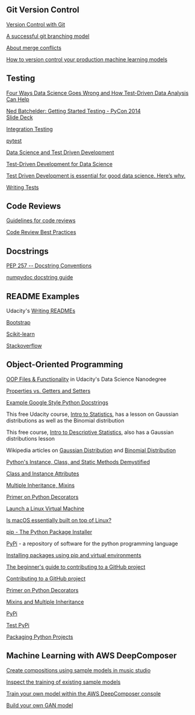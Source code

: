 ## Git Version Control  

[Version Control with Git](https://www.udacity.com/course/version-control-with-git--ud123)  

[A successful git branching model](https://nvie.com/posts/a-successful-git-branching-model/)  

[About merge conflicts](https://docs.github.com/en/github/collaborating-with-issues-and-pull-requests/about-merge-conflicts)  

[How to version control your production machine learning models](https://algorithmia.com/blog/how-to-version-control-your-production-machine-learning-models)  


## Testing  

[Four Ways Data Science Goes Wrong and How Test-Driven Data Analysis Can Help](https://www.predictiveanalyticsworld.com/machinelearningtimes/four-ways-data-science-goes-wrong-and-how-test-driven-data-analysis-can-help/6947/)  

[Ned Batchelder: Getting Started Testing - PyCon 2014](https://www.youtube.com/watch?v=FxSsnHeWQBY)  
[Slide Deck](https://speakerdeck.com/pycon2014/getting-started-testing-by-ned-batchelder)  

[Integration Testing](https://www.fullstackpython.com/integration-testing.html)  

[pytest](https://docs.pytest.org/en/latest/getting-started.html)  

[Data Science and Test Driven Development](https://www.linkedin.com/pulse/data-science-test-driven-development-sam-savage/)  

[Test-Driven Development for Data Science](https://engineering.pivotal.io/post/test-driven-development-for-data-science/)  

[Test Driven Development is essential for good data science. Here’s why.](https://medium.com/uk-hydrographic-office/test-driven-development-is-essential-for-good-data-science-heres-why-db7975a03a44)  

[Writing Tests](https://docs.python-guide.org/writing/tests/)  

## Code Reviews  

[Guidelines for code reviews](https://github.com/lyst/MakingLyst/tree/master/code-reviews)  

[Code Review Best Practices](https://www.kevinlondon.com/2015/05/05/code-review-best-practices.html)  

## Docstrings  

[PEP 257 -- Docstring Conventions](https://www.python.org/dev/peps/pep-0257/)  

[numpydoc docstring guide](https://numpydoc.readthedocs.io/en/latest/format.html)  

## README Examples  

Udacity's [Writing READMEs](https://classroom.udacity.com/courses/ud777)  

[Bootstrap](https://github.com/twbs/bootstrap)  

[Scikit-learn](https://github.com/scikit-learn/scikit-learn) 

[Stackoverflow](https://github.com/jjrunner/stackoverflow)  

## Object-Oriented Programming  

[OOP Files & Functionality](https://github.com/udacity/DSND_Term2/tree/master/lessons/ObjectOrientedProgramming) in Udacity's Data Science Nanodegree  

[Properties vs. Getters and Setters](https://www.python-course.eu/python3_properties.php)  

[Example Google Style Python Docstrings](https://sphinxcontrib-napoleon.readthedocs.io/en/latest/example_google.html)  

This free Udacity course, [Intro to Statistics](https://www.udacity.com/course/intro-to-statistics--st101), has a lesson on Gaussian distributions as well as the Binomial distribution  

This free course, [Intro to Descriptive Statistics](https://www.udacity.com/course/intro-to-descriptive-statistics--ud827), also has a Gaussian distributions lesson  

Wikipedia articles on [Gaussian Distribution](https://en.wikipedia.org/wiki/Normal_distribution) and [Binomial Distribution](https://en.wikipedia.org/wiki/Binomial_distribution)  

[Python's Instance, Class, and Static Methods Demystified](https://realpython.com/instance-class-and-static-methods-demystified/)  

[Class and Instance Attributes](https://www.python-course.eu/python3_class_and_instance_attributes.php)  

[Multiple Inheritance, Mixins](https://easyaspython.com/mixins-for-fun-and-profit-cb9962760556?gi=a77c8b4efba3)  

[Primer on Python Decorators](https://realpython.com/primer-on-python-decorators/)  

[Launch a Linux Virtual Machine](https://aws.amazon.com/getting-started/hands-on/launch-a-virtual-machine/)  

[Is macOS essentially built on top of Linux?](https://www.quora.com/Is-macOS-essentially-built-on-top-of-Linux)  

[pip - The Python Package Installer](https://pip.pypa.io/en/stable/)  

[PyPi](https://pypi.org/) - a repository of software for the python programming language  

[Installing packages using pip and virtual environments](https://packaging.python.org/guides/installing-using-pip-and-virtual-environments/)  

[The beginner's guide to contributing to a GitHub project](https://akrabat.com/the-beginners-guide-to-contributing-to-a-github-project/)  

[Contributing to a GitHub project](https://github.com/MarcDiethelm/contributing/blob/master/README.md)  

[Primer on Python Decorators](https://realpython.com/primer-on-python-decorators/)  

[Mixins and Multiple Inheritance](https://easyaspython.com/mixins-for-fun-and-profit-cb9962760556)  

[PyPi](https://pypi.org/)  

[Test PyPi](https://test.pypi.org/)  

[Packaging Python Projects](https://packaging.python.org/tutorials/packaging-projects/)  

## Machine Learning with AWS DeepComposer  

[Create compositions using sample models in music studio](https://console.aws.amazon.com/deepcomposer/home?region=us-east-1#musicStudio)  

[Inspect the training of existing sample models](https://console.aws.amazon.com/deepcomposer/home?region=us-east-1#modelList)  

[Train your own model within the AWS DeepComposer console](https://console.aws.amazon.com/deepcomposer/home?region=us-east-1#trainModel)  

[Build your own GAN model](https://github.com/aws-samples/aws-deepcomposer-samples)  



















